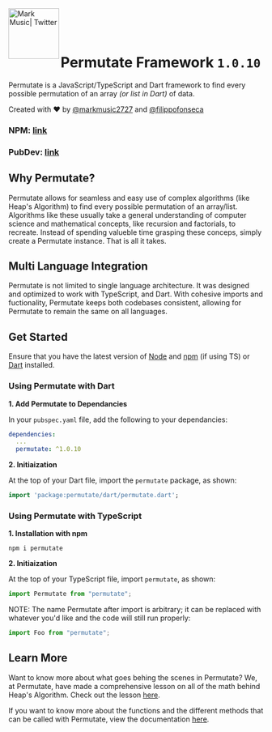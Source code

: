 <img align="left" alt="Mark Music| Twitter" width="100px" src="https://i.ibb.co/tMhqBMs/permutate.png" /> 

<br>
<br>
<br>

# Permutate Framework `1.0.10`

Permutate is a JavaScript/TypeScript and Dart framework to find every possible permutation of an array _(or list in Dart)_ of data.

Created with ❤️ by [@markmusic2727](https://twitter.com/MarkMusic2727) and [@filippofonseca](https://twitter.com/FilippoFonseca) 

### __NPM: [link](https://twitter.com/MarkMusic2727)__
### __PubDev: [link](https://twitter.com/MarkMusic2727)__

## Why Permutate?

Permutate allows for seamless and easy use of complex algorithms (like Heap's Algorithm) to find every possible permutation of an array/list. Algorithms like these usually take a general understanding of computer science and mathematical concepts, like recursion and factorials, to recreate. Instead of spending valueble time grasping these conceps, simply create a Permutate instance. That is all it takes.


## Multi Language Integration

Permutate is not limited to single language architecture. It was designed and optimized to work with TypeScript, and Dart. With cohesive imports and fuctionality, Permutate keeps both codebases consistent, allowing for Permutate to remain the same on all languages. 

## Get Started

Ensure that you have the latest version of [Node](https://nodejs.org/en/) and [npm](https://www.npmjs.com/) (if using TS) or [Dart](https://dart.dev/) installed.

### Using Permutate with Dart

__1. Add Permutate to Dependancies__

In your `pubspec.yaml` file, add the following to your dependancies:

```yaml
dependencies:
  ...
  permutate: ^1.0.10
```

__2. Initiaization__

At the top of your Dart file, import the `permutate` package, as shown:

```dart
import 'package:permutate/dart/permutate.dart';
```

### Using Permutate with TypeScript

__1. Installation with npm__

```
npm i permutate
```

__2. Initiaization__

At the top of your TypeScript file, import `permutate`, as shown:

```ts
import Permutate from "permutate";
```

NOTE: The name Permutate after import is arbitrary; it can be replaced with whatever you'd like and the code will still run properly:

```ts
import Foo from "permutate";
```

## Learn More

Want to know more about what goes behing the scenes in Permutate? We, at Permutate, have made a comprehensive lesson on all of the math behind Heap's Algorithm. Check out the lesson [here](https://github.com/markmusic2727/permutate/blob/master/extras/lesson.md).

If you want to know more about the functions and the different methods that can be called with Permutate, view the documentation [here](https://github.com/markmusic2727/permutate/blob/master/extras/documentation.md).